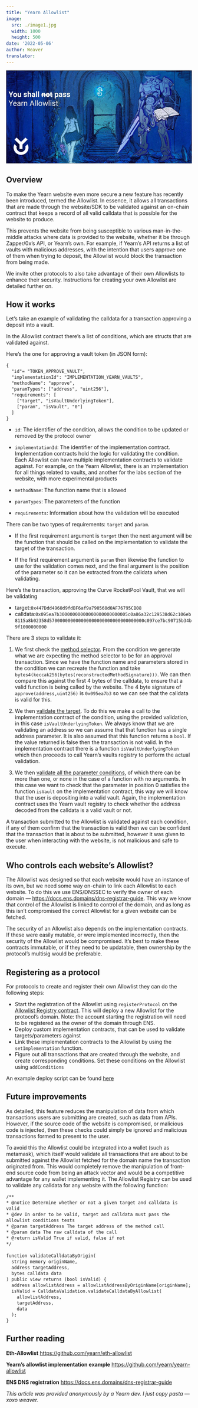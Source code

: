 ```yaml
---
title: "Yearn Allowlist"
image:
  src: ./image1.jpg
  width: 1000
  height: 500
date: '2022-05-06'
author: Weaver
translator: 
---
```


![](./image1.jpg?w=770&h=367)

## Overview  

To make the Yearn website even more secure a new feature has recently been introduced, termed the Allowlist. In essence, it allows all transactions that are made through the website/SDK to be validated against an on-chain contract that keeps a record of all valid calldata that is possible for the website to produce.

This prevents the website from being susceptible to various man-in-the-middle attacks where data is provided to the website, whether it be through Zapper/0x’s API, or Yearn’s own. For example, if Yearn’s API returns a list of vaults with malicious addresses, with the intention that users approve one of them when trying to deposit, the Allowlist would block the transaction from being made.

We invite other protocols to also take advantage of their own Allowlists to enhance their security. Instructions for creating your own Allowlist are detailed further on.

## How it works  

Let’s take an example of validating the calldata for a transaction approving a deposit into a vault.

In the Allowlist contract there’s a list of conditions, which are structs that are validated against.

Here’s the one for approving a vault token (in JSON form):

```
{
  "id"= "TOKEN_APPROVE_VAULT",
  "implementationId": "IMPLEMENTATION_YEARN_VAULTS",
  "methodName": "approve",
  "paramTypes": ["address", "uint256"],
  "requirements": [
    ["target", "isVaultUnderlyingToken"],
    ["param", "isVault", "0"]
  ]
}
```

- `id`: The identifier of the condition, allows the condition to be updated or removed by the protocol owner  

- `implementationId`: The identifier of the implementation contract. Implementation contracts hold the logic for validating the condition. Each Allowlist can have multiple implementation contracts to validate against. For example, on the Yearn Allowlist, there is an implementation for all things related to vaults, and another for the labs section of the website, with more experimental products  

- `methodName`: The function name that is allowed  

- `paramTypes`: The parameters of the function  

- `requirements`: Information about how the validation will be executed  

There can be two types of requirements: `target` and `param`.

- If the first requirement argument is `target` then the next argument will be the function that should be called on the implementation to validate the target of the transaction.  

- If the first requirement argument is `param` then likewise the function to use for the validation comes next, and the final argument is the position of the parameter so it can be extracted from the calldata when validating.  

Here’s the transaction, approving the Curve RocketPool Vault, that we will be validating

- target:`0x447Ddd4960d9fdBF6af9a790560d0AF76795CB08`  
- calldata:`0x095ea7b30000000000000000000000005c0a86a32c129538d62c106eb8115a8b02358d570000000000000000000000000000000000c097ce7bc90715b34b9f1000000000`  

There are 3 steps to validate it:

1. We first check the [method selector](https://github.com/yearn/eth-allowlist/blob/03f2a9ad5716abd0dbfc6d45885f5d6a04061edc/contracts/libraries/CalldataValidation.sol#L72). From the condition we generate what we are expecting the method selector to be for an approval transaction. Since we have the function name and parameters stored in the condition we can recreate the function and take `bytes4(keccak256(bytes(reconstructedMethodSignature)))`. We can then compare this against the first 4 bytes of the calldata, to ensure that a valid function is being called by the website. The 4 byte signature of `approve(address,uint256)` is `0x095ea7b3` so we can see that the calldata is valid for this.

2. We then [validate the target](https://github.com/yearn/eth-allowlist/blob/03f2a9ad5716abd0dbfc6d45885f5d6a04061edc/contracts/libraries/CalldataValidation.sol#L50). To do this we make a call to the implementation contract of the condition, using the provided validation, in this case `isVaultUnderlyingToken`. We always know that we are validating an address so we can assume that that function has a single address parameter. It is also assumed that this function returns a `bool`. If the value returned is false then the transaction is not valid. In the implementation contract there is a function `isVaultUnderlyingToken` which then proceeds to call Yearn’s vaults registry to perform the actual validation.

3. We then [validate all the parameter conditions](https://github.com/yearn/eth-allowlist/blob/03f2a9ad5716abd0dbfc6d45885f5d6a04061edc/contracts/libraries/CalldataValidation.sol#L95), of which there can be more than one, or none in the case of a function with no arguments. In this case we want to check that the parameter in position 0 satisfies the function `isVault` on the implementation contract, this way we will know that the user is depositing into a valid vault. Again, the implementation contract uses the Yearn vault registry to check whether the address decoded from the calldata is a valid vault or not.

A transaction submitted to the Allowlist is validated against each condition, if any of them confirm that the transaction is valid then we can be confident that the transaction that is about to be submitted, however it was given to the user when interacting with the website, is not malicious and safe to execute.

## Who controls each website’s Allowlist?

The Allowlist was designed so that each website would have an instance of its own, but we need some way on-chain to link each Allowlist to each website. To do this we use ENS/DNSSEC to verify the owner of each domain — https://docs.ens.domains/dns-registrar-guide. This way we know that control of the Allowlist is linked to control of the domain, and as long as this isn’t compromised the correct Allowlist for a given website can be fetched.

The security of an Allowlist also depends on the implementation contracts. If these were easily mutable, or were implemented incorrectly, then the security of the Allowlist would be compromised. It’s best to make these contracts immutable, or if they need to be updatable, then ownership by the protocol’s multisig would be preferable.

## Registering as a protocol

For protocols to create and register their own Allowlist they can do the following steps:

- Start the registration of the Allowlist using `registerProtocol` on the [Allowlist Registry contract](https://etherscan.io/address/0xb39c4EF6c7602f1888E3f3347f63F26c158c0336). This will deploy a new Allowlist for the protocol’s domain. Note: the account starting the registration will need to be registered as the owner of the domain through ENS.
- Deploy custom implementation contracts, that can be used to validate targets/parameters against
- Link these implementation contracts to the Allowlist by using the `setImplementation` function.
- Figure out all transactions that are created through the website, and create corresponding conditions. Set these conditions on the Allowlist using `addConditions`

An example deploy script can be found [here](https://github.com/yearn/yearn-allowlist/blob/main/scripts/chains/250/deploy.py)

## Future improvements

As detailed, this feature reduces the manipulation of data from which transactions users are submitting are created, such as data from APIs. However, if the source code of the website is compromised, or malicious code is injected, then these checks could simply be ignored and malicious transactions formed to present to the user.

To avoid this the Allowlist could be integrated into a wallet (such as metamask), which itself would validate all transactions that are about to be submitted against the Allowlist fetched for the domain name the transaction originated from. This would completely remove the manipulation of front-end source code from being an attack vector and would be a competitive advantage for any wallet implementing it. The Allowlist Registry can be used to validate any calldata for any website with the following function:

```
/**
* @notice Determine whether or not a given target and calldata is valid
* @dev In order to be valid, target and calldata must pass the allowlist conditions tests
* @param targetAddress The target address of the method call
* @param data The raw calldata of the call
* @return isValid True if valid, false if not
*/
   
function validateCalldataByOrigin(
  string memory originName,
  address targetAddress,
  bytes calldata data
) public view returns (bool isValid) {
  address allowlistAddress = allowlistAddressByOriginName[originName];
  isValid = CalldataValidation.validateCalldataByAllowlist(
    allowlistAddress,
    targetAddress,
    data
  );
}
```

## Further reading

**Eth-Allowlist**
https://github.com/yearn/eth-allowlist

**Yearn’s allowlist implementation example**
https://github.com/yearn/yearn-allowlist

**ENS DNS registration**
https://docs.ens.domains/dns-registrar-guide

*This article was provided anonymously by a Yearn dev. I just copy pasta — xoxo weaver.*

